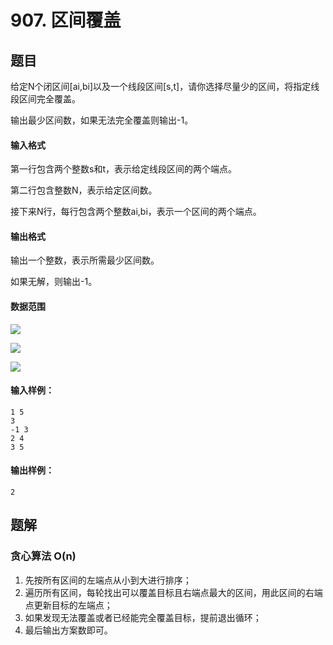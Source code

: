 <!--
 * @Author: shaqsnake
 * @Email: shaqsnake@gmail.com
 * @Date: 2019-09-16 15:58:00
 * @LastEditTime: 2019-09-17 16:32:55
 * @Description: Acwing 906
 -->

# 907. 区间覆盖

## 题目

给定N个闭区间[ai,bi]以及一个线段区间[s,t]，请你选择尽量少的区间，将指定线段区间完全覆盖。

输出最少区间数，如果无法完全覆盖则输出-1。

#### 输入格式

第一行包含两个整数s和t，表示给定线段区间的两个端点。

第二行包含整数N，表示给定区间数。

接下来N行，每行包含两个整数ai,bi，表示一个区间的两个端点。

#### 输出格式

输出一个整数，表示所需最少区间数。

如果无解，则输出-1。

#### 数据范围

![](http://latex.codecogs.com/gif.latex?\\1%20\leq%20N%20\leq%2010^{9})

![](http://latex.codecogs.com/gif.latex?\\-10^{9}%20\leq%20a_{i}%20\leq%20b_{i}%20\leq%2010^{9})

![](http://latex.codecogs.com/gif.latex?\\-10^{9}%20\leq%20s%20\leq%20t%20\leq%2010^{9})

#### 输入样例：

```
1 5
3
-1 3
2 4
3 5
```

#### 输出样例：

```
2
```

## 题解

### 贪心算法 O(n)

1. 先按所有区间的左端点从小到大进行排序；
2. 遍历所有区间，每轮找出可以覆盖目标且右端点最大的区间，用此区间的右端点更新目标的左端点；
3. 如果发现无法覆盖或者已经能完全覆盖目标，提前退出循环；
4. 最后输出方案数即可。
